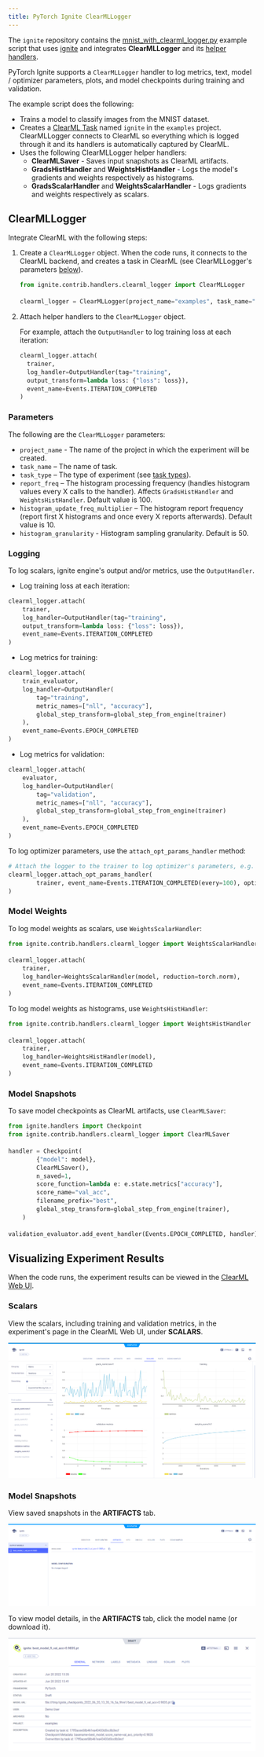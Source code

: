 ```yaml
---
title: PyTorch Ignite ClearMLLogger
---
```


The `ignite` repository contains the [mnist_with_clearml_logger.py](https://github.com/pytorch/ignite/blob/master/examples/mnist/mnist_with_clearml_logger.py)
example script that uses [ignite](https://github.com/pytorch/ignite) and integrates **ClearMLLogger** and its [helper handlers](https://pytorch.org/ignite/generated/ignite.contrib.handlers.clearml_logger.html). 

PyTorch Ignite supports a `ClearMLLogger` handler to log metrics, text, model / optimizer parameters, plots, and model 
checkpoints during training and validation. 

The example script does the following:
* Trains a model to classify images from the MNIST dataset. 
* Creates a [ClearML Task](../../../fundamentals/task.md) named `ignite` in the `examples` 
  project. ClearMLLogger connects to ClearML so everything which is logged through it and its handlers 
  is automatically captured by ClearML. 
* Uses the following ClearMLLogger helper handlers:
    * **ClearMLSaver** - Saves input snapshots as ClearML artifacts.
    * **GradsHistHandler** and **WeightsHistHandler** - Logs the model's gradients and weights respectively as histograms.
    * **GradsScalarHandler** and **WeightsScalarHandler** - Logs gradients and weights respectively as scalars.

  
## ClearMLLogger

Integrate ClearML with the following steps:
1. Create a `ClearMLLogger` object. When the code runs, it connects to the ClearML backend, and creates a task in ClearML
   (see ClearMLLogger's parameters [below](#parameters)).

   ```python
   from ignite.contrib.handlers.clearml_logger import ClearMLLogger

   clearml_logger = ClearMLLogger(project_name="examples", task_name="ignite")
   ```

1. Attach helper handlers to the `ClearMLLogger` object.
   
   For example, attach the `OutputHandler` to log training loss at each iteration:
   ```python
   clearml_logger.attach(
     trainer,
     log_handler=OutputHandler(tag="training",
     output_transform=lambda loss: {"loss": loss}),
     event_name=Events.ITERATION_COMPLETED
   )
   ```

### Parameters
The following are the `ClearMLLogger` parameters:
* `project_name` - The name of the project in which the experiment will be created. 
* `task_name` – The name of task.
* `task_type` – The type of experiment (see [task types](../../../fundamentals/task.md#task-types)).
* `report_freq` – The histogram processing frequency (handles histogram values every X calls to the handler). Affects 
  `GradsHistHandler` and `WeightsHistHandler`. Default value is 100.
* `histogram_update_freq_multiplier` – The histogram report frequency (report first X histograms and once every X 
  reports afterwards). Default value is 10.
* `histogram_granularity` - Histogram sampling granularity. Default is 50.

### Logging 
To log scalars, ignite engine's output and/or metrics, use the `OutputHandler`. 

* Log training loss at each iteration:
```python
clearml_logger.attach(
    trainer,
    log_handler=OutputHandler(tag="training",
    output_transform=lambda loss: {"loss": loss}),
    event_name=Events.ITERATION_COMPLETED
)
```

* Log metrics for training:
    
```python
clearml_logger.attach(
    train_evaluator,
    log_handler=OutputHandler(
        tag="training",
        metric_names=["nll", "accuracy"],
        global_step_transform=global_step_from_engine(trainer)
    ),
    event_name=Events.EPOCH_COMPLETED
)
```

* Log metrics for validation:
                    
```python
clearml_logger.attach(
    evaluator,
    log_handler=OutputHandler(
        tag="validation",
        metric_names=["nll", "accuracy"],
        global_step_transform=global_step_from_engine(trainer)
    ),
    event_name=Events.EPOCH_COMPLETED
)
```

To log optimizer parameters, use the `attach_opt_params_handler` method:
```python
# Attach the logger to the trainer to log optimizer's parameters, e.g. learning rate at each iteration
clearml_logger.attach_opt_params_handler(
        trainer, event_name=Events.ITERATION_COMPLETED(every=100), optimizer=optimizer
)
```
 
### Model Weights

To log model weights as scalars, use `WeightsScalarHandler`:

```python
from ignite.contrib.handlers.clearml_logger import WeightsScalarHandler

clearml_logger.attach(
    trainer,
    log_handler=WeightsScalarHandler(model, reduction=torch.norm),
    event_name=Events.ITERATION_COMPLETED
)
```

To log model weights as histograms, use `WeightsHistHandler`:

```python
from ignite.contrib.handlers.clearml_logger import WeightsHistHandler

clearml_logger.attach(
    trainer,
    log_handler=WeightsHistHandler(model),
    event_name=Events.ITERATION_COMPLETED
)
```
    

### Model Snapshots

To save model checkpoints as ClearML artifacts, use `ClearMLSaver`:

```python
from ignite.handlers import Checkpoint
from ignite.contrib.handlers.clearml_logger import ClearMLSaver

handler = Checkpoint(
        {"model": model},
        ClearMLSaver(),
        n_saved=1,
        score_function=lambda e: e.state.metrics["accuracy"],
        score_name="val_acc",
        filename_prefix="best",
        global_step_transform=global_step_from_engine(trainer),
    )

validation_evaluator.add_event_handler(Events.EPOCH_COMPLETED, handler)
```


## Visualizing Experiment Results

When the code runs, the experiment results can be viewed in the [ClearML Web UI](../../../webapp/webapp_overview.md). 

### Scalars

View the scalars, including training and validation metrics, in the experiment's page in the ClearML Web UI, under 
**SCALARS**.

![image](../../../img/ignite_training.png)

### Model Snapshots
 

View saved snapshots in the **ARTIFACTS** tab.

![image](../../../img/ignite_artifact.png)

To view model details, in the **ARTIFACTS** tab, click the model name (or download it).

![image](../../../img/ignite_model.png)
